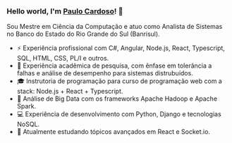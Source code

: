 ### Hello world, I'm <a href="https://www.linkedin.com/in/paulovinicius-cardoso/">Paulo Cardoso</a>! 👋

Sou Mestre em Ciência da Computação e atuo como Analista de Sistemas no Banco do Estado do Rio Grande do Sul (Banrisul).

- ⚡ Experiência profissional com C#, Angular, Node.js, React, Typescript, SQL, HTML, CSS, PL/I e outros.
- 🔬 Experiência acadêmica de pesquisa, com ênfase em tolerância a falhas e análise de desempenho para sistemas distrubuídos.
- :mortar_board: Instrutoria de programação para curso de programação web com a stack: Node.js + React + Typescript.
- 👯 Análise de Big Data com os frameworks Apache Hadoop e Apache Spark.
- 💻 Experiência de desenvolvimento com Python, Django e tecnologias NoSQL.
- 📓 Atualmente estudando tópicos avançados em React e Socket.io.
